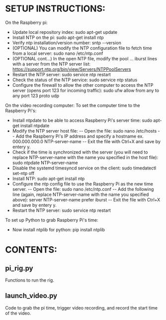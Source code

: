 # SETUP INSTRUCTIONS:
On the Raspberry pi:
- Update local repository index: sudo apt-get update
- Install NTP on the pi: sudo apt-get install ntp
- Verify ntp installation/version number: sntp --version
- (OPTIONAL) You can modify the NTP configuration file to fetch time from a local server: sudo nano /etc/ntp.conf
- (OPTIONAL cont...) In the open NTP file, modify the pool ... iburst lines with a server from the NTP server list: https://support.ntp.org/bin/view/Servers/NTPPoolServers
- Restart the NTP server: sudo service ntp restart
- Check the status of the NTP service: sudo service ntp status
- Configure the firewall to allow the other computer to access the NTP server (opens port 123 for incoming traffic): sudo ufw allow from any to any port 123 proto udp
    
On the video recording computer:
To set the computer time to the Raspberry Pi's:
- Install ntpdate to be able to access Raspberry Pi's server time: sudo apt-get install ntpdate
- Modify the NTP server host file:
-- Open the file: sudo nano /etc/hosts
-- Add the Raspberry Pi's IP address and specify a hostname ex. 000.000.000.0  NTP-server-name
-- Exit the file with Ctrl+X and save by entery y.
- Check if the time is synchronized with the server (you will need to replace NTP-server-name with the name you specified in the host file): sudo ntpdate NTP-server-name
- Disable the systemd timesyncd service on the client: sudo timedatectl set-ntp off
- Install NTP: sudo apt-get install ntp
- Configure the ntp config file to use the Raspberry Pi as the new time server.
-- Open the file: sudo nano /etc/ntp.conf
-- Add the following line (again, replace NTP-server-name with the name you specified above): server NTP-server-name prefer iburst
-- Exit the file with Ctrl+X and save by entery y.
- Restart the NTP server: sudo service ntp restart

To set up Python to grab Raspberry Pi's time:
- Now install ntplib for python: pip install ntplib

# CONTENTS:
## pi_rig.py
Functions to run the rig.
## launch_video.py
Code to grab the pi time, trigger video recording, and record the start time of the video.